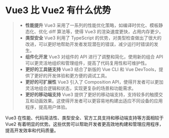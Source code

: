 # Vue3 比 Vue2 有什么优势

> - **性能提升**
Vue3 采用了一系列的性能优化策略，如编译时优化、模板静态化、优化 diff 算法等，使得 Vue3 的渲染速度更快，占用内存更少。
> - **类型安全**
Vue3 利用了 TypeScript 的优势，对类型检查做出了很大的改进，可以更好地帮助开发者发现潜在的错误，减少运行时错误的发生。
> - **组件化开发**
Vue3 对组件的 API 进行了调整和简化，使用新的组合 API 可以更灵活地组织和管理组件，提高了代码复用性和可维护性。
> - **更好的工具链支持**
Vue3 结合了新版的 Vue CLI 和 Vue DevTools，提供了更好的开发体验和更方便的调试工具。
> - **更好的可扩展性**
Vue3 引入了 Composition API，使得开发者可以更加灵活地组合逻辑和状态，实现更复杂的场景和功能需求。
> - **更好的移动端支持**
Vue3 提供了更好的移动端支持，支持较多的触摸交互和动画效果。这使得开发者可以更容易地构建出适应不同设备的应用程序，提高用户体验。

Vue3 在性能、代码简洁性、类型安全、官方工具支持和移动端支持等方面相较于 Vue2 有着明显的优势。这些优势可以帮助开发者更高效地构建和管理应用程序，提高开发效率和代码质量。

